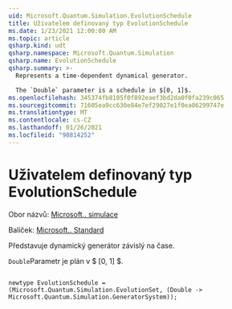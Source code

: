 ```yaml
---
uid: Microsoft.Quantum.Simulation.EvolutionSchedule
title: Uživatelem definovaný typ EvolutionSchedule
ms.date: 1/23/2021 12:00:00 AM
ms.topic: article
qsharp.kind: udt
qsharp.namespace: Microsoft.Quantum.Simulation
qsharp.name: EvolutionSchedule
qsharp.summary: >-
  Represents a time-dependent dynamical generator.

  The `Double` parameter is a schedule in $[0, 1]$.
ms.openlocfilehash: 345374fb8105f0f892eaef3bd2da0f0fa239c065
ms.sourcegitcommit: 71605ea9cc630e84e7ef29027e1f0ea06299747e
ms.translationtype: MT
ms.contentlocale: cs-CZ
ms.lasthandoff: 01/26/2021
ms.locfileid: "98814252"
---
```

# <a name="evolutionschedule-user-defined-type"></a>Uživatelem definovaný typ EvolutionSchedule

Obor názvů: [Microsoft.. simulace](xref:Microsoft.Quantum.Simulation)

Balíček: [Microsoft.. Standard](https://nuget.org/packages/Microsoft.Quantum.Standard)


Představuje dynamický generátor závislý na čase.

`Double`Parametr je plán v $ [0, 1] $.

```qsharp

newtype EvolutionSchedule = (Microsoft.Quantum.Simulation.EvolutionSet, (Double -> Microsoft.Quantum.Simulation.GeneratorSystem));
```

